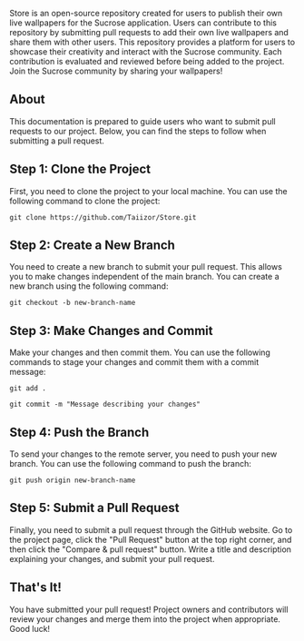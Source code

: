 <p>Store is an open-source repository created for users to publish their own live wallpapers for the Sucrose application. Users can contribute to this repository by submitting pull requests to add their own live wallpapers and share them with other users. This repository provides a platform for users to showcase their creativity and interact with the Sucrose community. Each contribution is evaluated and reviewed before being added to the project. Join the Sucrose community by sharing your wallpapers!</p>

<h2>About</h2>

<p>This documentation is prepared to guide users who want to submit pull requests to our project. Below, you can find the steps to follow when submitting a pull request.</p>

<h2>Step 1: Clone the Project</h2>

<p>First, you need to clone the project to your local machine. You can use the following command to clone the project:</p>

<pre><code>git clone https://github.com/Taiizor/Store.git</code></pre>

<h2>Step 2: Create a New Branch</h2>

<p>You need to create a new branch to submit your pull request. This allows you to make changes independent of the main branch. You can create a new branch using the following command:</p>

<pre><code>git checkout -b new-branch-name</code></pre>

<h2>Step 3: Make Changes and Commit</h2>

<p>Make your changes and then commit them. You can use the following commands to stage your changes and commit them with a commit message:</p>

<pre><code>git add .</code></pre>
<pre><code>git commit -m "Message describing your changes"</code></pre>

<h2>Step 4: Push the Branch</h2>

<p>To send your changes to the remote server, you need to push your new branch. You can use the following command to push the branch:</p>

<pre><code>git push origin new-branch-name</code></pre>

<h2>Step 5: Submit a Pull Request</h2>

<p>Finally, you need to submit a pull request through the GitHub website. Go to the project page, click the "Pull Request" button at the top right corner, and then click the "Compare &amp; pull request" button. Write a title and description explaining your changes, and submit your pull request.</p>

<h2>That's It!</h2>

<p>You have submitted your pull request! Project owners and contributors will review your changes and merge them into the project when appropriate. Good luck!</p>